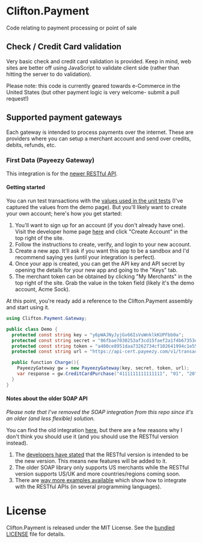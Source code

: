 # Clifton.Payment
Code relating to payment processing or point of sale

## Check / Credit Card validation
Very basic check and credit card validation is provided. Keep in mind, web sites are better off using JavaScript to validate client side (rather than hitting the server to do validation).

Please note: this code is currently geared towards e-Commerce in the United States (but other payment logic is very welcome- submit a pull request!)

## Supported payment gateways

Each gateway is intended to process payments over the internet. These are providers where you can setup a merchant account and send over credits, debits, refunds, etc.

### First Data (Payeezy Gateway)
This integration is for the [newer RESTful API](https://developer.payeezy.com/docs-sandbox).

#### Getting started

You can run test transactions with the [values used in the unit tests](https://github.com/clifton-io/Clifton.Payment/blob/02c1b4c18ea90cffb03d37e4df4dacdb6c55e62e/Clifton.Payment.Tests/Gateway/PayeezyGatewayTests.cs#L17) (I've captured the values from the demo page). But you'll likely want to create your own account; here's how you get started:

1. You'll want to sign up for an account (if you don't already have one). Visit the developer home page [here](https://developer.payeezy.com/) and click "Create Account" in the top right of the site.
2. Follow the instructions to create, verify, and login to your new account.
3. Create a new app. It'll ask if you want this app to be a sandbox and I'd recommend saying yes (until your integration is perfect).
4. Once your app is created, you can get the API key and API secret by opening the details for your new app and going to the "Keys" tab.
5. The merchant token can be obtained by clicking "My Merchants" in the top right of the site. Grab the value in the token field (likely it's the demo account, Acme Sock).

At this point, you're ready add a reference to the Clifton.Payment assembly and start using it.

```csharp
using Clifton.Payment.Gateway;

public class Demo {
  protected const string key = "y6pWAJNyJyjGv66IsVuWnklkKUPFbb0a";
  protected const string secret = "86fbae7030253af3cd15faef2a1f4b67353e41fb6799f576b5093ae52901e6f7";
  protected const string token = "a480ce8951daa73262734cf102641994c1e55e7cdf4c02b6";
  protected const string url = "https://api-cert.payeezy.com/v1/transactions";

  public function Charge(){
    PayeezyGateway gw = new PayeezyGateway(key, secret, token, url);
    var response = gw.CreditCardPurchase("4111111111111111", "01", "20", ...);
  }
}

```

#### Notes about the older SOAP API
*Please note that I've removed the SOAP integration from this repo since it's an older (and less flexible) solution.*

You can find the old integration [here](https://github.com/clifton-io/Clifton.Payment/blob/6ef2733171e9ce54281de5f5e9c4e32a003a6ef2/Clifton.Payment/Gateway/PayeezyGateway.cs), but there are a few reasons why I don't think you should use it (and you should use the RESTful version instead).

1. The [developers have stated](https://developer.payeezy.com/content/preferred-integration-first-data) that the RESTful version is intended to be the new version. This means new features will be added to it.
2. The older SOAP library only supports US merchants while the RESTful version supports US/UK and more countries/regions coming soon.
3. There are [way more examples available](https://github.com/payeezy/payeezy_direct_API) which show how to integrate with the RESTful APIs (in several programming languages).

# License
Clifton.Payment is released under the MIT License. See the [bundled LICENSE](https://github.com/clifton-io/Clifton.Payment/blob/master/LICENSE) file for details.